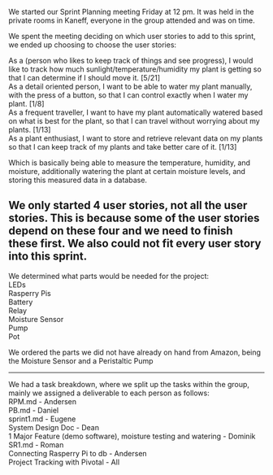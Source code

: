 We started our Sprint Planning meeting Friday at 12 pm. It was held in the private rooms in Kaneff, everyone in the group attended and was on time. 

We spent the meeting deciding on which user stories to add to this sprint, we ended up choosing to choose the user stories: 

As a (person who likes to keep track of things and see progress), I would like to track how much sunlight/temperature/humidity my plant is getting so that I can determine if I should move it. [5/21]<br />
As a detail oriented person, I want to be able to water my plant manually, with the press of a button, so that I can control exactly when I water my plant. [1/8]<br />
As a frequent traveller, I want to have my plant automatically watered based on what is best for the plant, so that I can travel without worrying about my plants. [1/13]<br />
As a plant enthusiast, I want to store and retrieve relevant data on my plants so that I can keep track of my plants and take better care of it. [1/13]<br />

Which is basically being able to measure the temperature, humidity, and moisture, additionally watering the plant at certain moisture levels, and storing this measured data in a database.

We only started 4 user stories, not all the user stories. This is because some of the user stories depend on these four and we need to finish these first. We also could not fit every user story into this sprint.
-------------------------------------------------------

We determined what parts would be needed for the project:<br />
LEDs<br />
Rasperry Pis<br />
Battery<br />
Relay<br />
Moisture Sensor<br />
Pump<br />
Pot<br />

We ordered the parts we did not have already on hand from Amazon, being the Moisture Sensor and a Peristaltic Pump

--------------------------------------------------------

We had a task breakdown, where we split up the tasks within the group, mainly we assigned a deliverable to each person as follows:<br />
RPM.md - Andersen<br />
PB.md - Daniel<br />
sprint1.md - Eugene<br />
System Design Doc - Dean<br />
1 Major Feature (demo software), moisture testing and watering - Dominik<br />
SR1.md - Roman<br />
Connecting Rasperry Pi to db - Andersen<br />
Project Tracking with Pivotal - All	<br />
